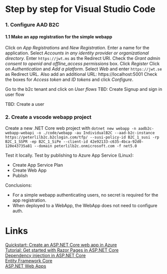 ﻿# Step by step for Visual Studio Code

### 1. Configure AAD B2C
#### 1.1 Make an app registration for the simple webapp
Click on *App Registrations* and *New Registration*.
Enter a name for the application. 
Select *Accounts in any identity provider or organizational directory*.
Enter ```https://jwt.ms``` as the Redirect URI.
Check the *Grant admin consent to openid and offline_access permissions* box.
Click *Register*
Click on *Authentication* and *Add a platform*.
Select *Web* and enter ```https://jwt.se``` as Redirect URL.
Also add an additional URL: https://localhost:5001
Check the boxes for *Access token* and *ID tokens* and click *Configure*.

Go to the b2c tenant and click on *User flows*
TBD: Create Signup and sign in user flow

TBD: Create a user

### 2. Create a vscode webapp project
Create a new .NET Core web project with ```dotnet new webapp -n aadb2c-webapp-webapi -o ./code/webapp -au IndividualB2C --aad-b2c-instance https://peterlilb2c.b2clogin.com/tfp/ --susi-policy-id B2C_1_susi -rp B2C_1_SSPR -ep B2C_1_SiPe --client-id 42e92133-c635-4bca-92d0-120e43735a81 --domain peterlilb2c.onmicrosoft.com -f net5.0```


Test it locally.
Test by publishing to Azure App Service (Linux):
- Create App Service Plan
- Create Web App
- Publish


Conclusions:
* For a simple webapp authenticating users, no secret is required for the app registration.
* When deployed to a WebApp, the WebApp does not need to configure auth.

# Links
[Quickstart: Create an ASP.NET Core web app in Azure](https://docs.microsoft.com/en-us/azure/app-service/quickstart-dotnetcore?pivots=platform-linux)\
[Tutorial: Get started with Razor Pages in ASP.NET Core](https://docs.microsoft.com/en-us/aspnet/core/tutorials/razor-pages/razor-pages-start?view=aspnetcore-5.0&tabs=visual-studio-code)\
[Dependency injection in ASP.NET Core](https://docs.microsoft.com/en-us/aspnet/core/fundamentals/dependency-injection?view=aspnetcore-5.0)\
[Entity Framework Core](https://docs.microsoft.com/en-us/ef/core/)\
[ASP.NET Web Apps](https://dotnet.microsoft.com/apps/aspnet/web-apps)
